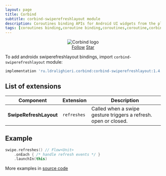 ```yaml
---
layout: page
title: Corbind
subtitle: corbind-swiperefreshlayout module
description: Coroutines binding APIs for Android UI widgets from the platform and support libraries. Androidx swiperefreshlayout bindings.
tags: [coroutines binding,coroutine binding,coroutines,coroutine,corbind,kotlin,android,androidx,receivechannel,flow,data binding,androidx swiperefreshlayout bindings]
---
```


<div style="text-align: center">
    <img src="https://ldralighieri.github.io/Corbind/img/corbind.svg" alt="Corbind logo"/>
</div>

<script async defer src="https://buttons.github.io/buttons.js"></script>
<div style="text-align: center">
  <a class="github-button" href="https://github.com/LDRAlighieri" data-size="large" aria-label="Follow @LDRAlighieri on GitHub">Follow</a>
  <a class="github-button" href="https://github.com/LDRAlighieri/Corbind" data-icon="octicon-star" data-size="large" aria-label="Star LDRAlighieri/Corbind on GitHub">Star</a>
</div>

To add androidx swiperefreshlayout bindings, import `corbind-swiperefreshlayout` module:

```groovy
implementation 'ru.ldralighieri.corbind:corbind-swiperefreshlayout:1.4.0'
```

## List of extensions

Component | Extension | Description
--|---|--
**SwipeRefreshLayout** | `refreshes` | Called when a swipe gesture triggers a refresh. open or closed.


## Example

```kotlin
swipe.refreshes() // Flow<Unit>
    .onEach { /* handle refresh events */ }
    .launchIn(this)
```

More examples in [source code][source]

[source]: https://github.com/LDRAlighieri/Corbind/tree/master/corbind-swiperefreshlayout
